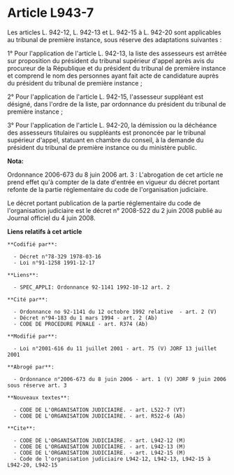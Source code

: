 # Article L943-7

Les articles L. 942-12, L. 942-13 et L. 942-15 à L. 942-20 sont applicables au tribunal de première instance, sous réserve
des adaptations suivantes :

1° Pour l'application de l'article L. 942-13, la liste des assesseurs est arrêtée sur proposition du président du tribunal
supérieur d'appel après avis du procureur de la République et du président du tribunal de première instance et comprend le
nom des personnes ayant fait acte de candidature auprès du président du tribunal de première instance ;

2° Pour l'application de l'article L. 942-15, l'assesseur suppléant est désigné, dans l'ordre de la liste, par ordonnance du
président du tribunal de première instance ;

3° Pour l'application de l'article L. 942-20, la démission ou la déchéance des assesseurs titulaires ou suppléants est
prononcée par le tribunal supérieur d'appel, statuant en chambre du conseil, à la demande du président du tribunal de
première instance ou du ministère public.

**Nota:**

Ordonnance 2006-673 du 8 juin 2006 art. 3 : L'abrogation de cet article ne prend effet qu'à compter de la date d'entrée en
vigueur du décret portant refonte de la partie réglementaire du code de l'organisation judiciaire.

Le décret portant publication de la partie réglementaire du code de l'organisation judiciaire est le décret n° 2008-522 du 2
juin 2008 publié au Journal officiel du 4 juin 2008.

**Liens relatifs à cet article**

	**Codifié par**:

	  - Décret n°78-329 1978-03-16
	  - Loi n°91-1258 1991-12-17

	**Liens**:

	  - SPEC_APPLI: Ordonnance 92-1141 1992-10-12 art. 2

	**Cité par**:

	  - Ordonnance no 92-1141 du 12 octobre 1992 relative  - art. 2 (V)
	  - Décret n°94-183 du 1 mars 1994 - art. 2 (Ab)
	  - CODE DE PROCEDURE PENALE - art. R374 (Ab)

	**Modifié par**:

	  - Loi n°2001-616 du 11 juillet 2001 - art. 75 (V) JORF 13 juillet 2001

	**Abrogé par**:

	  - Ordonnance n°2006-673 du 8 juin 2006 - art. 1 (V) JORF 9 juin 2006 sous réserve art. 3

	**Nouveaux textes**:

	  - CODE DE L'ORGANISATION JUDICIAIRE. - art. L522-7 (VT)
	  - CODE DE L'ORGANISATION JUDICIAIRE. - art. R522-6 (Ab)

	**Cite**:

	  - CODE DE L'ORGANISATION JUDICIAIRE. - art. L942-12 (M)
	  - CODE DE L'ORGANISATION JUDICIAIRE. - art. L942-13 (M)
	  - CODE DE L'ORGANISATION JUDICIAIRE. - art. L942-15 (M)
	  - Code de l'organisation judiciaire L942-12, L942-13, L942-15 à L942-20, L942-15
